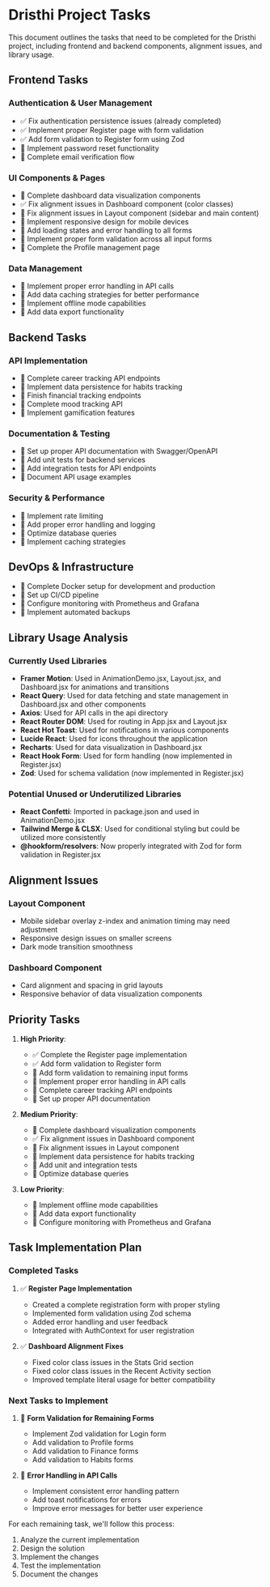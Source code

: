 # Dristhi Project Tasks

This document outlines the tasks that need to be completed for the Dristhi project, including frontend and backend components, alignment issues, and library usage.

## Frontend Tasks

### Authentication & User Management
- ✅ Fix authentication persistence issues (already completed)
- ✅ Implement proper Register page with form validation
- ✅ Add form validation to Register form using Zod
- 🔲 Implement password reset functionality
- 🔲 Complete email verification flow

### UI Components & Pages
- 🔲 Complete dashboard data visualization components
- ✅ Fix alignment issues in Dashboard component (color classes)
- 🔲 Fix alignment issues in Layout component (sidebar and main content)
- 🔲 Implement responsive design for mobile devices
- 🔲 Add loading states and error handling to all forms
- 🔲 Implement proper form validation across all input forms
- 🔲 Complete the Profile management page

### Data Management
- 🔲 Implement proper error handling in API calls
- 🔲 Add data caching strategies for better performance
- 🔲 Implement offline mode capabilities
- 🔲 Add data export functionality

## Backend Tasks

### API Implementation
- 🔲 Complete career tracking API endpoints
- 🔲 Implement data persistence for habits tracking
- 🔲 Finish financial tracking endpoints
- 🔲 Complete mood tracking API
- 🔲 Implement gamification features

### Documentation & Testing
- 🔲 Set up proper API documentation with Swagger/OpenAPI
- 🔲 Add unit tests for backend services
- 🔲 Add integration tests for API endpoints
- 🔲 Document API usage examples

### Security & Performance
- 🔲 Implement rate limiting
- 🔲 Add proper error handling and logging
- 🔲 Optimize database queries
- 🔲 Implement caching strategies

## DevOps & Infrastructure
- 🔲 Complete Docker setup for development and production
- 🔲 Set up CI/CD pipeline
- 🔲 Configure monitoring with Prometheus and Grafana
- 🔲 Implement automated backups

## Library Usage Analysis

### Currently Used Libraries
- **Framer Motion**: Used in AnimationDemo.jsx, Layout.jsx, and Dashboard.jsx for animations and transitions
- **React Query**: Used for data fetching and state management in Dashboard.jsx and other components
- **Axios**: Used for API calls in the api directory
- **React Router DOM**: Used for routing in App.jsx and Layout.jsx
- **React Hot Toast**: Used for notifications in various components
- **Lucide React**: Used for icons throughout the application
- **Recharts**: Used for data visualization in Dashboard.jsx
- **React Hook Form**: Used for form handling (now implemented in Register.jsx)
- **Zod**: Used for schema validation (now implemented in Register.jsx)

### Potential Unused or Underutilized Libraries
- **React Confetti**: Imported in package.json and used in AnimationDemo.jsx
- **Tailwind Merge & CLSX**: Used for conditional styling but could be utilized more consistently
- **@hookform/resolvers**: Now properly integrated with Zod for form validation in Register.jsx

## Alignment Issues

### Layout Component
- Mobile sidebar overlay z-index and animation timing may need adjustment
- Responsive design issues on smaller screens
- Dark mode transition smoothness

### Dashboard Component
- Card alignment and spacing in grid layouts
- Responsive behavior of data visualization components

## Priority Tasks

1. **High Priority**:
   - ✅ Complete the Register page implementation
   - ✅ Add form validation to Register form
   - 🔲 Add form validation to remaining input forms
   - 🔲 Implement proper error handling in API calls
   - 🔲 Complete career tracking API endpoints
   - 🔲 Set up proper API documentation

2. **Medium Priority**:
   - 🔲 Complete dashboard visualization components
   - ✅ Fix alignment issues in Dashboard component
   - 🔲 Fix alignment issues in Layout component
   - 🔲 Implement data persistence for habits tracking
   - 🔲 Add unit and integration tests
   - 🔲 Optimize database queries

3. **Low Priority**:
   - 🔲 Implement offline mode capabilities
   - 🔲 Add data export functionality
   - 🔲 Configure monitoring with Prometheus and Grafana

## Task Implementation Plan

### Completed Tasks

1. ✅ **Register Page Implementation**
   - Created a complete registration form with proper styling
   - Implemented form validation using Zod schema
   - Added error handling and user feedback
   - Integrated with AuthContext for user registration

2. ✅ **Dashboard Alignment Fixes**
   - Fixed color class issues in the Stats Grid section
   - Fixed color class issues in the Recent Activity section
   - Improved template literal usage for better compatibility

### Next Tasks to Implement

1. 🔲 **Form Validation for Remaining Forms**
   - Implement Zod validation for Login form
   - Add validation to Profile forms
   - Add validation to Finance forms
   - Add validation to Habits forms

2. 🔲 **Error Handling in API Calls**
   - Implement consistent error handling pattern
   - Add toast notifications for errors
   - Improve error messages for better user experience

For each remaining task, we'll follow this process:

1. Analyze the current implementation
2. Design the solution
3. Implement the changes
4. Test the implementation
5. Document the changes